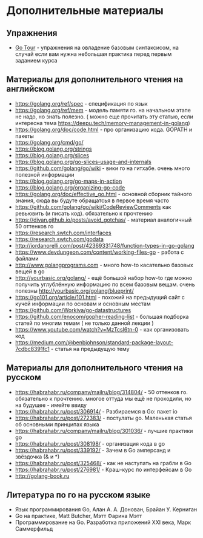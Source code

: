 # Дополнительные материалы

## Упражнения

* [Go Tour](https://tour.golang.org/basics/1) - упражнения на овладение базовым синтаксисом, на случай если вам нужна небольшая практика перед первым заданием курса

## Материалы для дополнительного чтения на английском

* https://golang.org/ref/spec - спецификация по язык
* https://golang.org/ref/mem - модель памяти го. на начальном этапе не надо, но знать полезно. ( можно еще прочитать эту статью, если интересна тема https://deepu.tech/memory-management-in-golang)
* https://golang.org/doc/code.html - про организацию кода. GOPATH и пакеты
* https://golang.org/cmd/go/
* https://blog.golang.org/strings
* https://blog.golang.org/slices
* https://blog.golang.org/go-slices-usage-and-internals
* https://github.com/golang/go/wiki - вики го на гитхабе. очень много полезной информации
* https://blog.golang.org/go-maps-in-action
* https://blog.golang.org/organizing-go-code
* https://golang.org/doc/effective_go.html - основной сборник тайного знания, сюда вы будуте обращатсья в первое время часто
* https://github.com/golang/go/wiki/CodeReviewComments как ревьювить (и писать код). обязательно к прочтению
* https://divan.github.io/posts/avoid_gotchas/ - материал аналогичный 50 оттенков го
* https://research.swtch.com/interfaces
* https://research.swtch.com/godata
* http://jordanorelli.com/post/42369331748/function-types-in-go-golang
* https://www.devdungeon.com/content/working-files-go - работа с файлами
* http://www.golangprograms.com - много how-to касательно базовых вещей в go
* http://yourbasic.org/golang/ - ещё большой набор how-to где можно получить углублённую информацию по всем базовым вещам. очень полезны http://yourbasic.org/golang/blueprint/
* https://go101.org/article/101.html - похожий на предыдущий сайт с кучей информации по основам и основным местам
* https://github.com/Workiva/go-datastructures
* https://github.com/enocom/gopher-reading-list - большая подборка статей по многим темам ( не только данной лекции )
* https://www.youtube.com/watch?v=MzTcsI6tn-0 - как организовать код
* https://medium.com/@benbjohnson/standard-package-layout-7cdbc8391fc1 - статья на предыдущую тему

## Материалы для дополнительного чтения на русском

* https://habrahabr.ru/company/mailru/blog/314804/ - 50 оттенков го. обязательно к прочтению. многое оттуда мы ещё не проходили, но на будущее - имейте ввиду
* https://habrahabr.ru/post/306914/ - Разбираемся в Go: пакет io
* https://habrahabr.ru/post/272383/ - постулаты go. Маленькая статья об основными принципах языка
* https://habrahabr.ru/company/mailru/blog/301036/ - лучшие практики go
* https://habrahabr.ru/post/308198/ - организация кода в go
* https://habrahabr.ru/post/339192/ - Зачем в Go амперсанд и звёздочка (& и *)
* https://habrahabr.ru/post/325468/ - как не наступать на грабли в Go
* https://habrahabr.ru/post/276981/ - Краш-курс по интерфейсам в Go
* http://golang-book.ru

## Литература по го на русском языке

* Язык программирования Go, Алан А. А. Донован, Брайан У. Керниган
* Go на практике, Matt Butcher, Мэтт Фарина Мэтт
* Программирование на Go. Разработка приложений XXI века, Марк Саммерфильд
